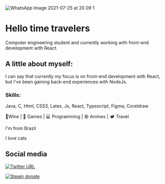 ![WhatsApp Image 2021-07-25 at 20 09 1](https://user-images.githubusercontent.com/73719899/126916422-53f3b009-2f11-4e00-9fde-61b75be2789c.png)


# Hello time travelers

Computer engineering student and currently working with front-end development with React.

## A little about myself: 
I can say that currently my focus is on front-end development with React, but I've been gaining back-end experiences with NodeJs.

### Skills: 
Java, C, Html, CSS3, Latex, Js, React, Typescript, Figma, Coreldraw

🍷Wine |   👾 Games |  💻 Programming | ㊙️ Animes | 🏕️ Travel

I'm from Brazil

I love cats
## Social media
[![Twitter URL](https://img.shields.io/twitter/url?color=%230072b1&label=connect&logo=linkedin&logoColor=%230072b1&style=flat-square&url=https%3A%2F%2Fwww.linkedin.com%2Fin%2Falejandro-ramirez-ciceros%2F)](https://www.linkedin.com/in/SamiraFreitas/)

[![Steam donate](https://img.shields.io/badge/Steam-donate-000000.svg?logo=steam)](https://steamcommunity.com/id/vandinha420/_)






